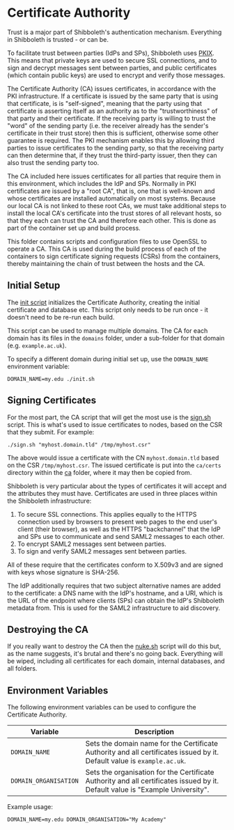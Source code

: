 Certificate Authority
=======================

Trust is a major part of Shibboleth's authentication mechanism. Everything in Shibboleth is trusted - or can be.

To facilitate trust between parties (IdPs and SPs), Shibboleth uses [PKIX](https://en.wikipedia.org/wiki/X.509#PKIX_Working_Group). This means that private keys are used to secure SSL connections, and to sign and decrypt messages sent between parties, and public certificates (which contain public keys) are used to encrypt and verify those messages.

The Certificate Authority (CA) issues certificates, in accordance with the PKI infrastructure. If a certificate is issued by the same party that is using that certificate, is is "self-signed", meaning that the party using that certificate is asserting itself as an authority as to the "trustworthiness" of that party and their certificate. If the receiving party is willing to trust the "word" of the sending party (i.e. the receiver already has the sender's certificate in their trust store) then this is sufficient, otherwise some other guarantee is required. The PKI mechanism enables this by allowing third parties to issue certificates to the sending party, so that the receiving party can then determine that, if they trust the third-party issuer, then they can also trust the sending party too.

The CA included here issues certificates for all parties that require them in this environment, which includes the IdP and SPs. Normally in PKI certificates are issued by a "root CA", that is, one that is well-known and whose certificates are installed automatically on most systems. Because our local CA is not linked to these root CAs, we must take additional steps to install the local CA's certificate into the trust stores of all relevant hosts, so that they each can trust the CA and therefore each other. This is done as part of the container set up and build process.

This folder contains scripts and configuration files to use OpenSSL to operate a CA. This CA is used during the build process of each of the containers to sign certificate signing requests (CSRs) from the containers, thereby maintaining the chain of trust between the hosts and the CA.

Initial Setup
---------------

The [init script](ca/init.sh) initializes the Certificate Authority, creating the initial certificate and database etc. This script only needs to be run once - it doesn't need to be re-run each build.

This script can be used to manage multiple domains. The CA for each domain has its files in the `domains` folder, under a sub-folder for that domain (e.g. `example.ac.uk`).

To specify a different domain during initial set up, use the `DOMAIN_NAME` environment variable:

	DOMAIN_NAME=my.edu ./init.sh

Signing Certificates
---------------------

For the most part, the CA script that will get the most use is the [sign.sh](ca/sign.sh) script. This is what's used to issue certificates to nodes, based on the CSR that they submit. For example:

	./sign.sh "myhost.domain.tld" /tmp/myhost.csr"

The above would issue a certificate with the CN `myhost.domain.tld` based on the CSR `/tmp/myhost.csr`. The issued certificate is put into the `ca/certs` directory within the [ca](ca) folder, where it may then be copied from.

Shibboleth is very particular about the types of certificates it will accept and the attributes they must have. Certificates are used in three places within the Shibboleth infrastructure:

1. To secure SSL connections. This applies equally to the HTTPS connection used by browsers to present web pages to the end user's client (their browser), as well as the HTTPS "backchannel" that the IdP and SPs use to communicate and send SAML2 messages to each other.
1. To encrypt SAML2 messages sent between parties.
1. To sign and verify SAML2 messages sent between parties.

All of these require that the certificates conform to X.509v3 and are signed with keys whose signature is SHA-256.

The IdP additionally requires that two subject alternative names are added to the certificate: a DNS name with the IdP's hostname, and a URI, which is the URL of the endpoint where clients (SPs) can obtain the IdP's Shibboleth metadata from. This is used for the SAML2 infrastructure to aid discovery.

Destroying the CA
------------------

If you really want to destroy the CA then the [nuke.sh](ca/nuke.sh) script will do this but, as the name suggests, it's brutal and there's no going back. Everything will be wiped, including all certificates for each domain, internal databases, and all folders.

Environment Variables
----------------------

The following environment variables can be used to configure the Certificate Authority.

| Variable | Description |
|---|---|
| `DOMAIN_NAME` | Sets the domain name for the Certificate Authority and all certificates issued by it. Default value is `example.ac.uk`. |
| `DOMAIN_ORGANISATION` | Sets the organisation for the Certificate Authority and all certificates issued by it. Default value is "Example University". |

Example usage:

	DOMAIN_NAME=my.edu DOMAIN_ORGANISATION="My Academy"
